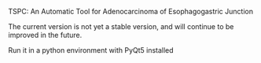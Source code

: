 TSPC: An Automatic Tool for Adenocarcinoma of Esophagogastric Junction

The current version is not yet a stable version, and will continue to be improved in the future.

Run it in a python environment with PyQt5 installed
